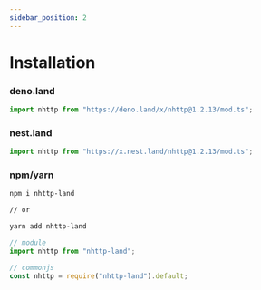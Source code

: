 ```yaml
---
sidebar_position: 2
---
```


# Installation

### deno.land

```ts
import nhttp from "https://deno.land/x/nhttp@1.2.13/mod.ts";
```

### nest.land

```ts
import nhttp from "https://x.nest.land/nhttp@1.2.13/mod.ts";
```

### npm/yarn

```bash
npm i nhttp-land

// or

yarn add nhttp-land
```

```ts
// module
import nhttp from "nhttp-land";

// commonjs
const nhttp = require("nhttp-land").default;
```